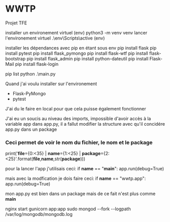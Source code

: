 # WWTP
Projet TFE

installer un environement virtuel (env)
python3 -m venv venv
lancer l'environement virtuel
.\env\Scripts\active (env)

installer les dépendances avec pip en étant sous env
pip install flask
pip install pytest
pip install flask_pymongo
pip install flask-wtf
pip install flask-bootstrap
pip install flask_admin
pip install python-dateutil
pip install Flask-Mail
pip install flask-login

pip list
python .\main.py


Quand j'ai voulu installer sur l'environement
- Flask-PyMongo
- pytest

J'ai du le faire en local pour que cela puisse également fonctionner

J'ai eu un soucis au niveau des imports, impossible d'avoir accès à la variable app dans app.py, il a fallut modifier la structure avec qu'il concidére app.py dans un package
### Ceci permet de voir le nom du fichier, le nom et le package
print('__file__={0:<35} | __name__={1:<25} | __package__={2:<25}'.format(__file__,__name__,str(__package__)))

pour la lancer l'app j'utilisais ceci:
if __name__ == "__main__":
    app.run(debug=True)

mais avec la modfication je dois faire ceci:
if __name__ == "wwtp.app":
    app.run(debug=True)

mon app.py est bien dans un package mais de ce fait n'est plus comme __main__

nginx start
gunicorn app:app
sudo mongod --fork --logpath /var/log/mongodb/mongodb.log